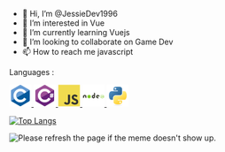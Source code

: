 - 👋 Hi, I’m @JessieDev1996
- 👀 I’m interested in Vue
- 🌱 I’m currently learning Vuejs
- 💞️ I’m looking to collaborate on Game Dev
- 📫 How to reach me javascript

Languages : 
<p align="left"> <a href="https://www.cprogramming.com/" target="_blank" rel="noreferrer"> <img src="https://raw.githubusercontent.com/devicons/devicon/master/icons/c/c-original.svg" alt="c" width="40" height="40"/> </a> <a href="https://www.w3schools.com/cs/" target="_blank" rel="noreferrer"> <img src="https://raw.githubusercontent.com/devicons/devicon/master/icons/csharp/csharp-original.svg" alt="csharp" width="40" height="40"/> </a> <a href="https://developer.mozilla.org/en-US/docs/Web/JavaScript" target="_blank" rel="noreferrer"> <img src="https://raw.githubusercontent.com/devicons/devicon/master/icons/javascript/javascript-original.svg" alt="javascript" width="40" height="40"/> </a> <a href="https://nodejs.org" target="_blank" rel="noreferrer"> <img src="https://raw.githubusercontent.com/devicons/devicon/master/icons/nodejs/nodejs-original-wordmark.svg" alt="nodejs" width="40" height="40"/> </a> <a href="https://www.python.org" target="_blank" rel="noreferrer"> <img src="https://raw.githubusercontent.com/devicons/devicon/master/icons/python/python-original.svg" alt="python" width="40" height="40"/> </a> </p>



[![Top Langs](https://github-readme-stats.vercel.app/api/top-langs/?username=JessieDev1996&layout=compact)](https://github.com/JessieDev1996/JessieDev1996)

<img src='https://random-memer.herokuapp.com/' title="Meme" alt="Please refresh the page if the meme doesn't show up.">


<!---
JessieDev1996/JessieDev1996 is a ✨ special ✨ repository because its `README.md` (this file) appears on your GitHub profile.
You can click the Preview link to take a look at your changes.
--->
